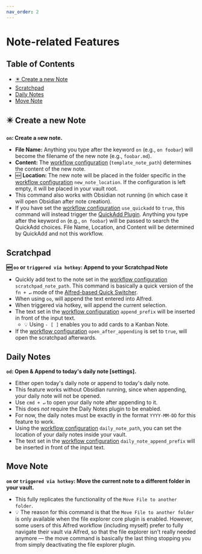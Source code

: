 ```yaml
---
nav_order: 2
---
```


# Note-related Features

## Table of Contents
<!-- MarkdownTOC -->

- [✴️ Create a new Note](#%E2%9C%B4%EF%B8%8F-create-a-new-note)
- [Scratchpad](#scratchpad)
- [Daily Notes](#daily-notes)
- [Move Note](#move-note)

<!-- /MarkdownTOC -->

## ✴️ Create a new Note
**`on`: Create a `n`ew note.**
- __File Name:__ Anything you type after the keyword `on` (e.g., `on foobar`) will become the filename of the new note (e.g., `foobar.md`).
- __Content:__ The [workflow configuration](Workflow%20Configuration.md#note-related-features) (`template_note_path`) determines the content of the new note.
- 🆕 __Location:__ The new note will be placed in the folder specific in the [workflow configuration](Workflow%20Configuration.md#note-related-features) `new_note_location`. If the configuration is left empty, it will be placed in your vault root.
- This command also works with Obsidian not running (in which case it will open Obsidian after note creation).
- If you have set the [workflow configuration](Workflow%20Configuration.md#note-related-features) `use_quickadd` to `true`, this command will instead trigger the [QuickAdd Plugin](https://github.com/chhoumann/quickadd). Anything you type after the keyword `on` (e.g., `on foobar`) will be passed to search the QuickAdd choices. File Name, Location, and Content will be determined by QuickAdd and not this workflow.

## Scratchpad
**🆕 `oo` or `triggered via hotkey`: Append to your Scratchpad Note**
- Quickly add text to the note set in the [workflow configuration](Workflow%20Configuration.md#note-related-features) `scratchpad_note_path`. This command is basically a quick version of the `fn + ↵` mode of the [Alfred-based Quick Switcher](Alfred-based%20Quick%20Switcher.md#search-for-notes).
- When using `oo`, will append the text entered into Alfred.
- When triggered via hotkey, will append the current selection.
- The text set in the [workflow configuration](Workflow%20Configuration.md#Alfred-based-Quick-Switcher) `append_prefix` will be inserted in front of the input text. 
	- 💡 Using `- [ ]` enables you to add cards to a Kanban Note.
- If the [workflow configuration](Workflow%20Configuration.md#Alfred-based-Quick-Switcher) `open_after_appending` is set to `true`, will open the scratchpad afterwards.

## Daily Notes
**`od`: Open & Append to today's daily note [settings].**
- Either open today's daily note or append to today's daily note. 
- This feature works without Obsidian running, since when appending, your daily note will not be opened. 
- Use `cmd + ↵` to open your daily note after appending to it.
- This does *not* require the Daily Notes plugin to be enabled.
- For now, the daily notes must be exactly in the format `YYYY-MM-DD` for this feature to work.
- Using the [workflow configuration](Workflow%20Configuration.md#note-related-features) `daily_note_path`, you can set the location of your daily notes inside your vault.
- The text set in the [workflow configuration](Workflow%20Configuration.md#Alfred-based-Quick-Switcher) `daily_note_append_prefix` will be inserted in front of the input text. 

## Move Note
**`om` or `triggered via hotkey`: Move the current note to a different folder in your vault.**
- This fully replicates the functionality of the `Move File to another folder`.
- 💡 The reason for this command is that the `Move File to another folder` is only available when the file explorer core plugin is enabled. However, some users of this Alfred workflow (including myself) prefer to fully navigate their vault via Alfred, so that the file explorer isn't really needed anymore — the move command is basically the last thing stopping you from simply deactivating the file explorer plugin.
